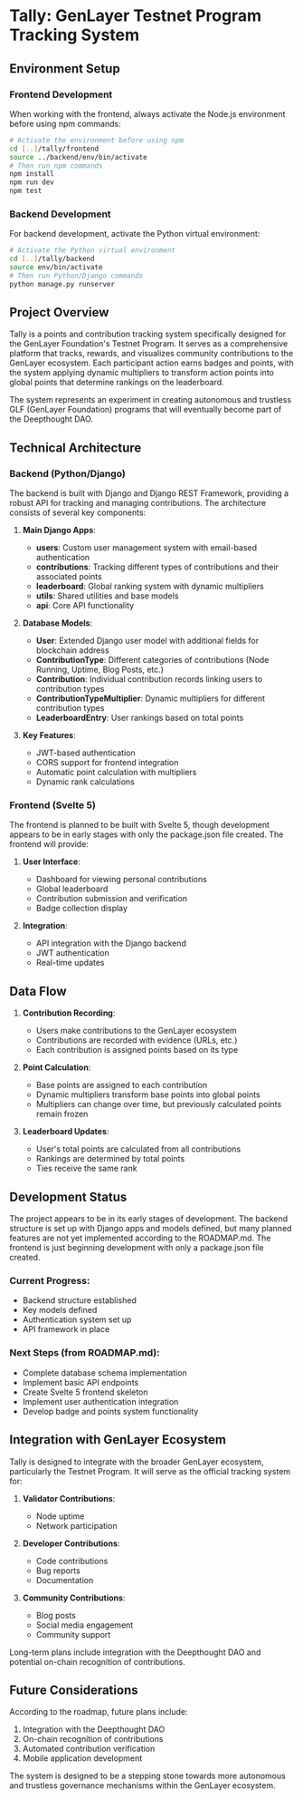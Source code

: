 # Tally: GenLayer Testnet Program Tracking System

## Environment Setup

### Frontend Development
When working with the frontend, always activate the Node.js environment before using npm commands:

```bash
# Activate the environment before using npm
cd [..]/tally/frontend
source ../backend/env/bin/activate
# Then run npm commands
npm install
npm run dev
npm test
```

### Backend Development
For backend development, activate the Python virtual environment:

```bash
# Activate the Python virtual environment
cd [..]/tally/backend
source env/bin/activate
# Then run Python/Django commands
python manage.py runserver
```

## Project Overview

Tally is a points and contribution tracking system specifically designed for the 
GenLayer Foundation's Testnet Program. It serves as a comprehensive platform that 
tracks, rewards, and visualizes community contributions to the GenLayer ecosystem. 
Each participant action earns badges and points, with the system applying dynamic 
multipliers to transform action points into global points that determine rankings 
on the leaderboard.

The system represents an experiment in creating autonomous and trustless GLF 
(GenLayer Foundation) programs that will eventually become part of the 
Deepthought DAO.

## Technical Architecture

### Backend (Python/Django)

The backend is built with Django and Django REST Framework, providing a robust 
API for tracking and managing contributions. The architecture consists of several 
key components:

1. **Main Django Apps**:
   - **users**: Custom user management system with email-based authentication
   - **contributions**: Tracking different types of contributions and their 
     associated points
   - **leaderboard**: Global ranking system with dynamic multipliers
   - **utils**: Shared utilities and base models
   - **api**: Core API functionality

2. **Database Models**:
   - **User**: Extended Django user model with additional fields for blockchain 
     address
   - **ContributionType**: Different categories of contributions (Node Running, 
     Uptime, Blog Posts, etc.)
   - **Contribution**: Individual contribution records linking users to 
     contribution types
   - **ContributionTypeMultiplier**: Dynamic multipliers for different 
     contribution types
   - **LeaderboardEntry**: User rankings based on total points

3. **Key Features**:
   - JWT-based authentication
   - CORS support for frontend integration
   - Automatic point calculation with multipliers
   - Dynamic rank calculations

### Frontend (Svelte 5)

The frontend is planned to be built with Svelte 5, though development appears to 
be in early stages with only the package.json file created. The frontend will 
provide:

1. **User Interface**:
   - Dashboard for viewing personal contributions
   - Global leaderboard
   - Contribution submission and verification
   - Badge collection display

2. **Integration**:
   - API integration with the Django backend
   - JWT authentication
   - Real-time updates

## Data Flow

1. **Contribution Recording**:
   - Users make contributions to the GenLayer ecosystem
   - Contributions are recorded with evidence (URLs, etc.)
   - Each contribution is assigned points based on its type

2. **Point Calculation**:
   - Base points are assigned to each contribution
   - Dynamic multipliers transform base points into global points
   - Multipliers can change over time, but previously calculated points remain 
     frozen

3. **Leaderboard Updates**:
   - User's total points are calculated from all contributions
   - Rankings are determined by total points
   - Ties receive the same rank

## Development Status

The project appears to be in its early stages of development. The backend 
structure is set up with Django apps and models defined, but many planned 
features are not yet implemented according to the ROADMAP.md. The frontend is 
just beginning development with only a package.json file created.

### Current Progress:
- Backend structure established
- Key models defined
- Authentication system set up
- API framework in place

### Next Steps (from ROADMAP.md):
- Complete database schema implementation
- Implement basic API endpoints
- Create Svelte 5 frontend skeleton
- Implement user authentication integration
- Develop badge and points system functionality

## Integration with GenLayer Ecosystem

Tally is designed to integrate with the broader GenLayer ecosystem, particularly 
the Testnet Program. It will serve as the official tracking system for:

1. **Validator Contributions**:
   - Node uptime
   - Network participation

2. **Developer Contributions**:
   - Code contributions
   - Bug reports
   - Documentation

3. **Community Contributions**:
   - Blog posts
   - Social media engagement
   - Community support

Long-term plans include integration with the Deepthought DAO and potential 
on-chain recognition of contributions.

## Future Considerations

According to the roadmap, future plans include:
1. Integration with the Deepthought DAO
2. On-chain recognition of contributions
3. Automated contribution verification
4. Mobile application development

The system is designed to be a stepping stone towards more autonomous and 
trustless governance mechanisms within the GenLayer ecosystem.